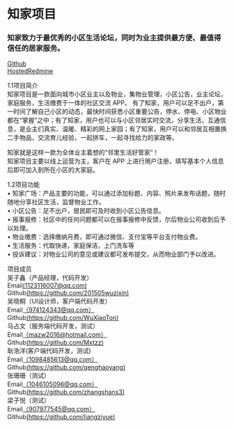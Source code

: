 # 知家项目
### 知家致力于最优秀的小区生活论坛，同时为业主提供最方便、最值得信任的居家服务。
 [Github](https://gihtub.com/201505wuzixin/zhijia)  
 [HostedRedmine](http://10.7.1.5/)  
 
 1.1项目简介  
知家项目是一款面向城市小区业主以及物业，集物业管理，小区公告，业主论坛，家庭服务，生活缴费于一体的社区交流 APP。  有了知家，用户可以足不出户，第一时间了解自己小区的动态，最快时间获悉小区重要公告，停水、停电、小区物业都在“掌握”之中；有了知家，用户也可以与小区邻居实时交流，分享生活，互通信息，是业主们真实、温暖、精彩的网上家园；有了知家，用户可以和邻居互相置换二手物品，交流育儿经验，一起拼车，一起寻找给力的家政等。  

知家就是这样一款为全体业主着想的“邻里生活好管家”！   
知家项目主要以线上运营为主，客户在 APP 上进行用户注册，填写基本个人信息后即可加入到所在小区的大家庭。 
  
 1.2项目功能   
•	知家广场：产品主要的功能，可以通过添加标题、内容、照片来发布话题，随时随地分享社区生活，监督物业工作。    
•	小区公告：足不出户，居民即可及时收到小区公告信息。  
•	报事报修：社区中的任何问题都可以在报事报修中反馈，尔后物业公司收到后予以处理。  
•	物业缴费：选择缴纳月费，即可通过微信、支付宝等平台支付物业费。  
•	生活服务：代取快递，家庭保洁，上门洗车等  
•	投诉建议：对物业公司的意见或建议都可发布提交，从而物业部门予以改进。  

项目成员  
吴子鑫（产品经理，代码开发）  
      Email[(1123116007@qq.com)](123)  
      Github[(https://github.com/201505wuzixin)]()   
吴晓桐（UI设计师，客户端代码开发）  
Email[（974124343@qq.com）](123)  
Github[(https://github.com/WuXiaoTon)]()  
马占文（服务端代码开发，测试）  
Email[（mazw2016@hotmail.com）]()  
Github[(https://github.com/Mxtzz)]()  
耿浩洋(客户端代码开发，测试)  
Email[（1098485613@qq.com）]()  
Github[(https://github.com/genghaoyang)]()  
张珊珊（测试）  
Email[（1046105096@qq.com）]()  
Github[(https://github.com/zhangshans3)]()  
梁子悦（测试）  
Email[（907977545@qq.com）]()  
Github[(https://github.com/liangziyue)]() 
